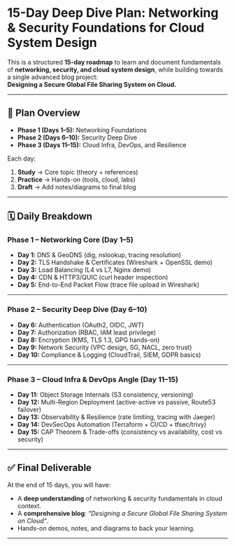 # 15-Day Deep Dive Plan: Networking & Security Foundations for Cloud System Design

This is a structured **15-day roadmap** to learn and document fundamentals of **networking, security, and cloud system design**, while building towards a single advanced blog project:  
**Designing a Secure Global File Sharing System on Cloud.**

---

## 📅 Plan Overview
- **Phase 1 (Days 1–5):** Networking Foundations  
- **Phase 2 (Days 6–10):** Security Deep Dive  
- **Phase 3 (Days 11–15):** Cloud Infra, DevOps, and Resilience  

Each day:  
1. **Study** → Core topic (theory + references)  
2. **Practice** → Hands-on (tools, cloud, labs)  
3. **Draft** → Add notes/diagrams to final blog  

---

## 🗓️ Daily Breakdown

### **Phase 1 – Networking Core (Day 1–5)**
- **Day 1:** DNS & GeoDNS (dig, nslookup, tracing resolution)  
- **Day 2:** TLS Handshake & Certificates (Wireshark + OpenSSL demo)  
- **Day 3:** Load Balancing (L4 vs L7, Nginx demo)  
- **Day 4:** CDN & HTTP3/QUIC (curl header inspection)  
- **Day 5:** End-to-End Packet Flow (trace file upload in Wireshark)  

---

### **Phase 2 – Security Deep Dive (Day 6–10)**
- **Day 6:** Authentication (OAuth2, OIDC, JWT)  
- **Day 7:** Authorization (RBAC, IAM least privilege)  
- **Day 8:** Encryption (KMS, TLS 1.3, GPG hands-on)  
- **Day 9:** Network Security (VPC design, SG, NACL, zero trust)  
- **Day 10:** Compliance & Logging (CloudTrail, SIEM, GDPR basics)  

---

### **Phase 3 – Cloud Infra & DevOps Angle (Day 11–15)**
- **Day 11:** Object Storage Internals (S3 consistency, versioning)  
- **Day 12:** Multi-Region Deployment (active-active vs passive, Route53 failover)  
- **Day 13:** Observability & Resilience (rate limiting, tracing with Jaeger)  
- **Day 14:** DevSecOps Automation (Terraform + CI/CD + tfsec/trivy)  
- **Day 15:** CAP Theorem & Trade-offs (consistency vs availability, cost vs security)  

---

## ✅ Final Deliverable
At the end of 15 days, you will have:  
- A **deep understanding** of networking & security fundamentals in cloud context.  
- A **comprehensive blog**: *“Designing a Secure Global File Sharing System on Cloud”*.  
- Hands-on demos, notes, and diagrams to back your learning.  

---
